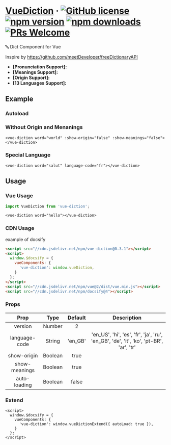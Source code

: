 # [VueDiction](#) &middot; [![GitHub license](https://img.shields.io/badge/license-MIT-blue.svg)](https://github.com/chiaweilee/vue-diction/blob/master/LICENSE) [![npm version](https://img.shields.io/npm/v/vue-diction.svg?style=flat)](https://www.npmjs.com/package/vue-diction) [![npm downloads](https://img.shields.io/npm/dm/vue-diction.svg)](https://npmcharts.com/compare/vue-diction?minimal=true) [![PRs Welcome](https://img.shields.io/badge/PRs-welcome-brightgreen.svg)](#)

🔤 Dict Component for Vue

Inspire by https://github.com/meetDeveloper/freeDictionaryAPI

* **[Pronunciation Support]:**
* **[Meanings Support]:**
* **[Origin Support]:**
* **[13 Languages Support]:**

## Example

<vue-diction></vue-diction>
<vue-diction word="hello"></vue-diction>

### Autoload

<vue-diction word="world" auto-load></vue-diction>

### Without Origin and Menanings

<vue-diction word="world" :show-origin="false" :show-meanings="false"></vue-diction>

```vue
<vue-diction word="world" :show-origin="false" :show-meanings="false"></vue-diction>
```

### Special Language

<vue-diction word="salut" language-code="fr"></vue-diction>

```vue
<vue-diction word="salut" language-code="fr"></vue-diction>
```

## Usage

### Vue Usage

```js
import VueDiction from 'vue-diction';
```

```vue
<vue-diction word="hello"></vue-diction>
```

### CDN Usage

example of docsify

```html
<script src="//cdn.jsdelivr.net/npm/vue-diction@0.3.1"></script>
<script>
  window.$docsify = {
    vueComponents: {
      'vue-diction': window.vueDiction,
    }
  };
</script>
<script src="//cdn.jsdelivr.net/npm/vue@2/dist/vue.min.js"></script>
<script src="//cdn.jsdelivr.net/npm/docsify@4"></script>
```

### Props

|Prop|Type|Default|Description|
|:----------:|:----------:|:----------:|:----------:|
|version|Number|2||
|language-code|String|'en_GB'|'en_US', 'hi', 'es', 'fr', 'ja', 'ru', 'en_GB', 'de', 'it', 'ko', 'pt-BR', 'ar', 'tr'|
|show-origin|Boolean|true||
|show-meanings|Boolean|true||
|auto-loading|Boolean|false||

### Extend

```
<script>
  window.$docsify = {
    vueComponents: {
      'vue-diction': window.vueDictionExtend({ autoLoad: true }),
    }
  };
</script>
```